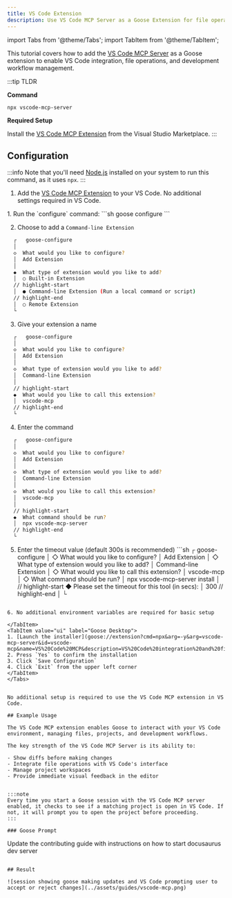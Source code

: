 ```yaml
---
title: VS Code Extension
description: Use VS Code MCP Server as a Goose Extension for file operations and VS Code integration
---
```


import Tabs from '@theme/Tabs';
import TabItem from '@theme/TabItem';

This tutorial covers how to add the [VS Code MCP Server](https://github.com/block/vscode-mcp) as a Goose extension to enable VS Code integration, file operations, and development workflow management.

:::tip TLDR

**Command**
```sh
npx vscode-mcp-server
```

**Required Setup**

Install the [VS Code MCP Extension](https://marketplace.visualstudio.com/items?itemName=block.vscode-mcp-extension) from the Visual Studio Marketplace.
:::

## Configuration

:::info
Note that you'll need [Node.js](https://nodejs.org/) installed on your system to run this command, as it uses `npx`.
:::

1. Add the [VS Code MCP Extension](https://marketplace.visualstudio.com/items?itemName=block.vscode-mcp-extension) to your VS Code. No additional settings required in VS Code.

<Tabs groupId="interface">
  <TabItem value="cli" label="Goose CLI" default>
  1. Run the `configure` command:
  ```sh
  goose configure
  ```

  2. Choose to add a `Command-line Extension`
  ```sh
    ┌   goose-configure 
    │
    ◇  What would you like to configure?
    │  Add Extension 
    │
    ◆  What type of extension would you like to add?
    │  ○ Built-in Extension 
    // highlight-start    
    │  ● Command-line Extension (Run a local command or script)
    // highlight-end    
    │  ○ Remote Extension 
    └ 
  ```

  3. Give your extension a name
  ```sh
    ┌   goose-configure 
    │
    ◇  What would you like to configure?
    │  Add Extension 
    │
    ◇  What type of extension would you like to add?
    │  Command-line Extension 
    │
    // highlight-start
    ◆  What would you like to call this extension?
    │  vscode-mcp
    // highlight-end
    └ 
  ```

  4. Enter the command
  ```sh
    ┌   goose-configure 
    │
    ◇  What would you like to configure?
    │  Add Extension 
    │
    ◇  What type of extension would you like to add?
    │  Command-line Extension 
    │
    ◇  What would you like to call this extension?
    │  vscode-mcp
    │
    // highlight-start
    ◆  What command should be run?
    │  npx vscode-mcp-server
    // highlight-end
    └ 
  ```  

  5. Enter the timeout value (default 300s is recommended)
    ```sh
    ┌   goose-configure 
    │
    ◇  What would you like to configure?
    │  Add Extension 
    │
    ◇  What type of extension would you like to add?
    │  Command-line Extension 
    │
    ◇  What would you like to call this extension?
    │  vscode-mcp
    │
    ◇  What command should be run?
    │  npx vscode-mcp-server install
    │
    // highlight-start
    ◆  Please set the timeout for this tool (in secs):
    │  300
    // highlight-end
    │
    └ 
  ``` 
  
  6. No additional environment variables are required for basic setup
  
  </TabItem>
  <TabItem value="ui" label="Goose Desktop">
  1. [Launch the installer](goose://extension?cmd=npx&arg=-y&arg=vscode-mcp-server&id=vscode-mcp&name=VS%20Code%20MCP&description=VS%20Code%20integration%20and%20file%20operations)
  2. Press `Yes` to confirm the installation
  3. Click `Save Configuration`
  4. Click `Exit` from the upper left corner
  </TabItem>
</Tabs>


No additional setup is required to use the VS Code MCP extension in VS Code. 

## Example Usage

The VS Code MCP extension enables Goose to interact with your VS Code environment, managing files, projects, and development workflows. 

The key strength of the VS Code MCP Server is its ability to:

- Show diffs before making changes
- Integrate file operations with VS Code's interface
- Manage project workspaces
- Provide immediate visual feedback in the editor


:::note
Every time you start a Goose session with the VS Code MCP server enabled, it checks to see if a matching project is open in VS Code. If not, it will prompt you to open the project before proceeding.
:::

### Goose Prompt

```
Update the contributing guide with instructions on how to start docusaurus dev server
```

## Result

![session showing goose making updates and VS Code prompting user to accept or reject changes](../assets/guides/vscode-mcp.png)

